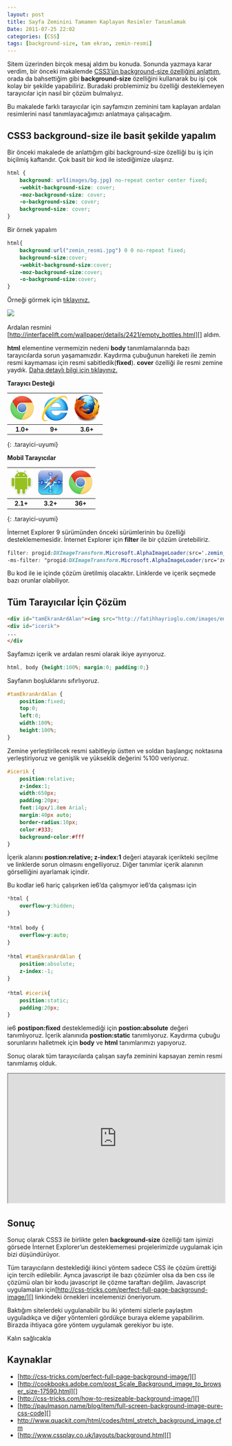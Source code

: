 ```yaml
---
layout: post
title: Sayfa Zeminini Tamamen Kaplayan Resimler Tanımlamak
Date: 2011-07-25 22:02
categories: [CSS]
tags: [background-size, tam ekran, zemin-resmi]
---
```


Sitem üzerinden birçok mesaj aldım bu konuda. Sonunda yazmaya karar
verdim, bir önceki makalemde [CSS3’ün background-size özelliğini anlattım][], orada da bahsettiğim gibi **background-size** özelliğini
kullanarak bu işi çok kolay bir şekilde yapabiliriz. Buradaki
problemimiz bu özelliği desteklemeyen tarayıcılar için nasıl bir çözüm
bulmalıyız.

Bu makalede farklı tarayıcılar için sayfamızın zeminini tam kaplayan
ardalan resimlerini nasıl tanımlayacağımızı anlatmaya çalışacağım.

## CSS3 background-size ile basit şekilde yapalım

Bir önceki makalede de anlattığım gibi background-size özelliği bu iş
için biçilmiş kaftandır. Çok basit bir kod ile istediğimize ulaşırız.

```css
html {
	background: url(images/bg.jpg) no-repeat center center fixed;
	-webkit-background-size: cover;
	-moz-background-size: cover;
	-o-background-size: cover;
	background-size: cover;
}
```

Bir örnek yapalım

```css
html{
    background:url("zemin_resmi.jpg") 0 0 no-repeat fixed;
    background-size:cover;
    -webkit-background-size:cover;
    -moz-background-size:cover;
    -o-background-size:cover;
}
```

Örneği görmek için [tıklayınız.][]

![][100]

Ardalan resmini
[http://interfacelift.com/wallpaper/details/2421/empty_bottles.html][]
aldım.

**html** elementine vermemizin nedeni **body** tanımlamalarında bazı
tarayıcılarda sorun yaşamamızdır. Kaydırma çubuğunun hareketi ile zemin
resmi kaymaması için resmi sabitledik(**fixed**). **cover** özelliği ile
resmi zemine yaydık. [Daha detaylı bilgi için tıklayınız.][CSS3’ün background-size özelliğini anlattım]

**Tarayıcı Desteği**

|![Chrome][chrome]|![explorer][explorer]|![Firefox][firefox]|
|:-----------------:|:---------------:|:-------------------:|
|**1.0+**|**9+**|**3.6+**|
{: .tarayici-uyumi}

**Mobil Tarayıcılar**

|![Android][android] | ![Mobil Safari][msafari] | ![Chrome][chrome] |
|:------------------------:|:----------------------:|:-------------------:|
|**2.1+**|**3.2+**|**36+**|
{: .tarayici-uyumi}

İnternet Explorer 9 sürümünden önceki sürümlerinin bu özelliği
desteklememesidir. İnternet Explorer için **filter** ile bir çözüm
üretebiliriz.

```css
filter: progid:DXImageTransform.Microsoft.AlphaImageLoader(src='.zemin_resmi.jpg', sizingMethod='scale');
-ms-filter: "progid:DXImageTransform.Microsoft.AlphaImageLoader(src='zemin_resmi.jpg', sizingMethod='scale')";
```

Bu kod ile ie içinde çözüm üretilmiş olacaktır. Linklerde ve içerik
seçmede bazı orunlar olabiliyor.

## Tüm Tarayıcılar İçin Çözüm

```html
<div id="tamEkranArdAlan"><img src="http://fatihhayrioglu.com/images/emptybottles.jpg" width="100%" height="100%" /></div>
<div id="icerik">
...
</div
```

Sayfamızı içerik ve ardalan resmi olarak ikiye ayırıyoruz.

```css
html, body {height:100%; margin:0; padding:0;}
```

Sayfanın boşluklarını sıfırlıyoruz.

```css
#tamEkranArdAlan {
	position:fixed;
	top:0;
	left:0;
	width:100%;
	height:100%;
}
```

Zemine yerleştirilecek resmi sabitleyip üstten ve soldan başlangıç
noktasına yerleştiriyoruz ve genişlik ve yükseklik değerini %100
veriyoruz.

```css
#icerik {
	position:relative;
	z-index:1;
	width:650px;
	padding:20px;
	font:14px/1.8em Arial;
	margin:40px auto;
	border-radius:10px;
	color:#333;
	background-color:#fff
}
```

İçerik alanını **postion:relative; z-index:1** değeri atayarak
içerikteki seçilme ve linklerde sorun olmasını engelliyoruz. Diğer
tanımlar içerik alanının görselliğini ayarlamak içindir.

Bu kodlar ie6 hariç çalışırken ie6’da çalışmıyor ie6’da çalışması için

```css
*html {
	overflow-y:hidden;
}

*html body {
	overflow-y:auto;
}

*html #tamEkranArdAlan {
	position:absolute;
	z-index:-1;
}

*html #icerik{
	position:static;
	padding:20px;
}
```

ie6 **postipon:fixed** desteklemediği için **postion:absolute** değeri
tanımlıyoruz. İçerik alanınıda **postion:static** tanımlıyoruz. Kaydırma
çubuğu sorunlarını halletmek için **body** ve **html** tanımlarımızı
yapıyoruz.

Sonuç olarak tüm tarayıcılarda çalışan sayfa zeminini kapsayan zemin
resmi tanımlamış olduk.

<iframe style="width: 100%; height: 300px" src="https://jsfiddle.net/fatihhayri/ePxPv/embedded/css,html,result"></iframe>

## Sonuç

Sonuç olarak CSS3 ile birlikte gelen **background-size** özelliği tam
işimizi görsede İnternet Explorer’un desteklememesi projelerimizde
uygulamak için bizi düşündürüyor.

Tüm tarayıcıların desteklediği ikinci yöntem sadece CSS ile çözüm
ürettiği için tercih edilebilir. Ayrıca javascript ile bazı çözümler
olsa da ben css ile çözümü olan bir kodu javascript ile çözme taraftarı
değilim. Javascript uygulamaları için[http://css-tricks.com/perfect-full-page-background-image/][]
linkindeki örnekleri incelemenizi öneriyorum.

Baktığım sitelerdeki uygulanabilir bu iki yöntemi sizlerle paylaştım
uyguladıkça ve diğer yöntemleri gördükçe buraya ekleme yapabilirim.
Birazda ihtiyaca göre yöntem uygulamak gerekiyor bu işte.

Kalın sağlıcakla

## Kaynaklar

-   [http://css-tricks.com/perfect-full-page-background-image/][]
-   [http://cookbooks.adobe.com/post_Scale_Background_image_to_browser_size-17590.html][]
-   [http://css-tricks.com/how-to-resizeable-background-image/][]
-   [http://paulmason.name/blog/item/full-screen-background-image-pure-css-code][]
-   http://www.quackit.com/html/codes/html_stretch_background_image.cfm
-   [http://www.cssplay.co.uk/layouts/background.html][]

  [CSS3’ün background-size özelliğini anlattım]: http://fatihhayrioglu.com/css3-background-size-ozelligi/
  [tıklayınız.]: /dokumanlar/tam_sayfa_bg.html
  [100]: https://lh6.googleusercontent.com/x55IiCT52mJIMb9oYddTeHpX7Ww7ti3puoZiped0VQ-SflPtR_mrldscvuWoco7aOWi0dbQ2llnOVRuch-2dgpR_LSkZU76CiKam4NThM2DYry7j-Po
  [http://interfacelift.com/wallpaper/details/2421/empty_bottles.html]: http://interfacelift.com/wallpaper/details/2421/empty_bottles.html
  [http://css-tricks.com/perfect-full-page-background-image/]: http://css-tricks.com/perfect-full-page-background-image/
  [http://cookbooks.adobe.com/post_Scale_Background_image_to_browser_size-17590.html]: http://cookbooks.adobe.com/post_Scale_Background_image_to_browser_size-17590.html
  [http://css-tricks.com/how-to-resizeable-background-image/]: http://css-tricks.com/how-to-resizeable-background-image/
  [http://paulmason.name/blog/item/full-screen-background-image-pure-css-code]: http://paulmason.name/blog/item/full-screen-background-image-pure-css-code
  [http://www.cssplay.co.uk/layouts/background.html]: http://www.cssplay.co.uk/layouts/background.html


[firefox]: /images/ff.png
[chrome]: /images/ch.png
[explorer]: /images/ie.png
[msafari]:/images/sm.png
[android]:/images/an.png